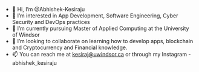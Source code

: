 - 👋 Hi, I’m @Abhishek-Kesiraju
- 👀 I’m interested in App Development, Software Engineering, Cyber Security and DevOps practices
- 🌱 I’m currently pursuing Master of Applied Computing at the University of Windsor
- 💞️ I’m looking to collaborate on learning how to develop apps, blockchain and Cryptocurrency and Financial knowledge.
- 📫 You can reach me at kesiraj@uwindsor.ca or through my Instagram - abhishek_kesiraju

<!---
Abhishek-Kesiraju/Abhishek-Kesiraju is a ✨ special ✨ repository because its `README.md` (this file) appears on your GitHub profile.
You can click the Preview link to take a look at your changes.
--->
